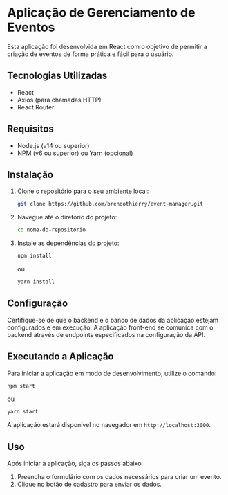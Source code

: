 # Aplicação de Gerenciamento de Eventos

Esta aplicação foi desenvolvida em React com o objetivo de permitir a criação de eventos de forma prática e fácil para o usuário.

## Tecnologias Utilizadas

- React
- Axios (para chamadas HTTP)
- React Router

## Requisitos

- Node.js (v14 ou superior)
- NPM (v6 ou superior) ou Yarn (opcional)

## Instalação

1. Clone o repositório para o seu ambiente local:

    ```bash
    git clone https://github.com/brendothierry/event-manager.git
    ```

2. Navegue até o diretório do projeto:

    ```bash
    cd nome-do-repositorio
    ```

3. Instale as dependências do projeto:

    ```bash
    npm install
    ```

    ou

    ```bash
    yarn install
    ```

## Configuração

Certifique-se de que o backend e o banco de dados da aplicação estejam configurados e em execução. A aplicação front-end se comunica com o backend através de endpoints especificados na configuração da API.

## Executando a Aplicação

Para iniciar a aplicação em modo de desenvolvimento, utilize o comando:

```bash
npm start
```

ou

```bash
yarn start
```

A aplicação estará disponível no navegador em `http://localhost:3000`.

## Uso

Após iniciar a aplicação, siga os passos abaixo:

1. Preencha o formulário com os dados necessários para criar um evento.
2. Clique no botão de cadastro para enviar os dados.
